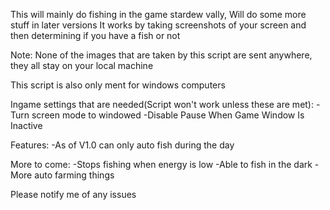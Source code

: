 This will mainly do fishing in the game stardew vally,
Will do some more stuff in later versions
It works by taking screenshots of your screen and then determining if you have a fish or not

Note:
None of the images that are taken by this script are sent anywhere, they all stay on your local machine

This script is also only ment for windows computers


Ingame settings that are needed(Script won't work unless these are met):
-Turn screen mode to windowed
-Disable Pause When Game Window Is Inactive


Features:
-As of V1.0 can only auto fish during the day

More to come:
-Stops fishing when energy is low
-Able to fish in the dark
-More auto farming things



Please notify me of any issues